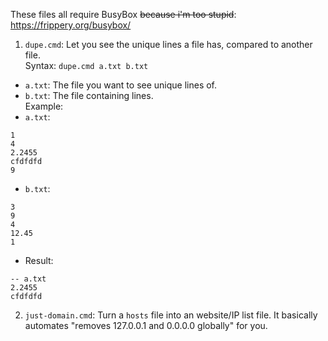 These files all require BusyBox ~~because i'm too stupid~~: https://frippery.org/busybox/

1. `dupe.cmd`: Let you see the unique lines a file has, compared to another file.  
Syntax: `dupe.cmd a.txt b.txt`  
 - `a.txt`: The file you want to see unique lines of.
 - `b.txt`: The file containing lines.  
Example:
 - `a.txt`:
```
1
4
2.2455
cfdfdfd
9
```
 - `b.txt`:
```
3
9
4
12.45
1
```
 - Result:
```
-- a.txt
2.2455
cfdfdfd
```

2. `just-domain.cmd`: Turn a `hosts` file into an website/IP list file.
It basically automates "removes 127.0.0.1 and 0.0.0.0 globally" for you.
